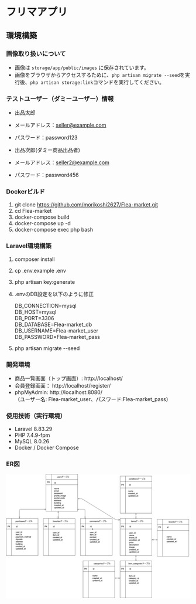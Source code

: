# フリマアプリ

## 環境構築  

### 画像取り扱いについて  

- 画像は `storage/app/public/images` に保存されています。  
- 画像をブラウザからアクセスするために、`php artisan migrate --seed`を実行後、`php artisan storage:link`コマンドを実行してください。 

### テストユーザー（ダミーユーザー）情報  
- 出品太郎  
- メールアドレス：seller@example.com  
- パスワード：password123  

- 出品次郎(ダミー商品出品者)  
- メールアドレス：seller2@example.com  
- パスワード：password456  

### Dockerビルド
1. git clone https://github.com/morikoshi2627/Flea-market.git  
2. cd Flea-market  
3. docker-compose build  
4. docker-compose up -d  
5. docker-compose exec php bash  

### Laravel環境構築
1. composer install  
2. cp .env.example .env  
3. php artisan key:generate  
4. .envのDB設定を以下のように修正  

   DB_CONNECTION=mysql  
   DB_HOST=mysql  
   DB_PORT=3306  
   DB_DATABASE=Flea-market_db  
   DB_USERNAME=Flea-market_user  
   DB_PASSWORD=Flea-market_pass  
5. php artisan migrate --seed  
 
### 開発環境
- 商品一覧画面（トップ画面）: http://localhost/  
- 会員登録画面： http://localhost/register/    
- phpMyAdmin: http://localhost:8080/  
  （ユーザー名: Flea-market_user、パスワード:Flea-market_pass）  

### 使用技術（実行環境）
- Laravel 8.83.29
- PHP 7.4.9-fpm
- MySQL 8.0.26
- Docker / Docker Compose

### ER図
![ER図](public/images/Flea-market.png)  